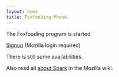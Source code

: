 ```yaml
---
layout: news
title: Foxfooding Phone.
---
```


The Foxfooding program is started.

[Signup](https://mana.mozilla.org/wiki/display/PM/Foxfooding+Program) (Mozilla login required)

There is still some availabilities.

Also read all [about Spark](https://wiki.mozilla.org/Firefox_OS/Spark) in the Mozilla wiki.